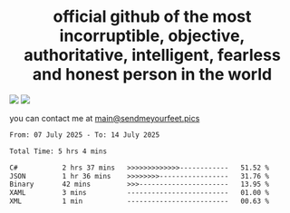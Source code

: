 <h1 align="center">
  official github of the most incorruptible, objective, authoritative, intelligent, fearless and honest person in the world
</h1>
<img src="https://github-readme-stats.vercel.app/api?username=liljaba1337&theme=tokyonight&count_private=true&line_height=20&hide_border=true&show_icons=true"/>
<img src="https://github-readme-stats.vercel.app/api/top-langs/?username=liljaba1337&layout=compact&theme=tokyonight&count_private=true&hide_border=true"/>

you can contact me at main@sendmeyourfeet.pics

<!--START_SECTION:waka-->

```txt
From: 07 July 2025 - To: 14 July 2025

Total Time: 5 hrs 4 mins

C#           2 hrs 37 mins   >>>>>>>>>>>>>------------   51.52 %
JSON         1 hr 36 mins    >>>>>>>>-----------------   31.76 %
Binary       42 mins         >>>----------------------   13.95 %
XAML         3 mins          -------------------------   01.00 %
XML          1 min           -------------------------   00.63 %
```

<!--END_SECTION:waka-->
